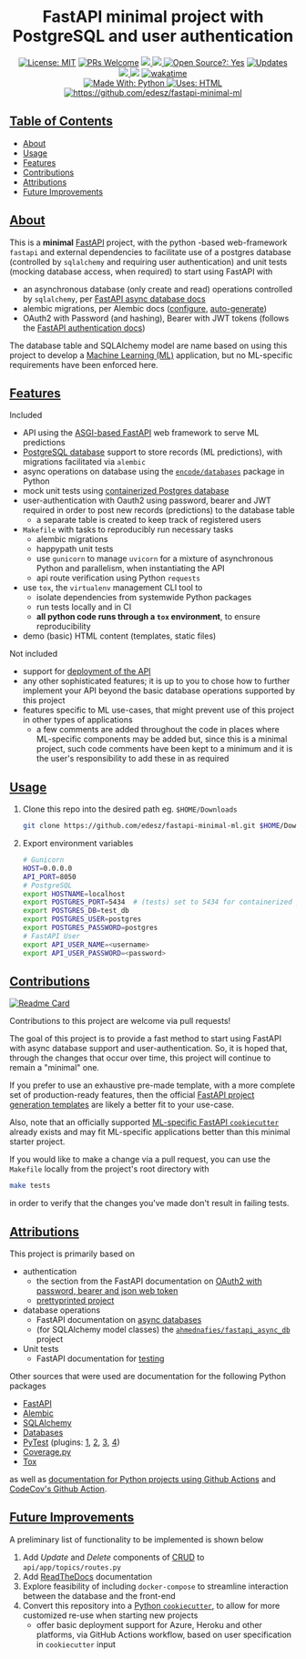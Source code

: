 <div align="center">
  <h1>FastAPI minimal project with PostgreSQL and user authentication</h1>
</div>

<div align="center">
  <a href="https://opensource.org/licenses/MIT"><img alt="License: MIT" src="https://img.shields.io/badge/License-MIT-brightgreen.svg"></a>
  <a href="https://github.com/edesz/fastapi-minimal-ml/pulls"><img alt="PRs Welcome" src="https://img.shields.io/badge/PRs-welcome-brightgreen.svg?style=flat-square"></a>
  <a href="https://github.com/edesz/fastapi-minimal-ml/actions">
    <img src="https://github.com/edesz/fastapi-minimal-ml/workflows/CI/badge.svg"/>
  </a>
  <a href="https://github.com/edesz/fastapi-minimal-ml/actions">
    <img src="https://github.com/edesz/fastapi-minimal-ml/workflows/CodeQL/badge.svg"/>
  </a>
  <a href="https://en.wikipedia.org/wiki/Open-source_software"><img alt="Open Source?: Yes" src="https://badgen.net/badge/Open%20Source%20%3F/Yes%21/blue?icon=github"></a>
  <a href="https://pyup.io/repos/github/edesz/fastapi-minimal-ml/"><img src="https://pyup.io/repos/github/edesz/fastapi-minimal-ml/shield.svg" alt="Updates" /></a>
</div>
<div align="center">
<a href="https://codecov.io/gh/edesz/fastapi-minimal-ml">
    <img src="https://codecov.io/gh/edesz/fastapi-minimal-ml/branch/main/graph/badge.svg?token=JYERV7HUHM"/>
  </a>
  <a href="https://www.codacy.com/gh/edesz/fastapi-minimal-ml/dashboard?utm_source=github.com&amp;utm_medium=referral&amp;utm_content=edesz/fastapi-minimal-ml&amp;utm_campaign=Badge_Grade"><img src="https://app.codacy.com/project/badge/Grade/cc6ccfd808304591a67917cbb48e4183"/></a>
  <a href="https://wakatime.com/badge/github/edesz/fastapi-minimal-ml.svg"><img alt="wakatime" src="https://wakatime.com/badge/github/edesz/fastapi-minimal-ml.svg"/></a>
</div>

<div align="center">
<a href="https://www.python.org/">
  <img alt="Made With: Python" src="https://forthebadge.com/images/badges/made-with-python.svg"/>
</a>
<a href="https://html.com/">
  <img alt="Uses: HTML" src="https://forthebadge.com/images/badges/uses-html.svg"/>
</a>
</div>

<div align="center">
<a href="https://codecov.io/gh/edesz/fastapi-minimal-ml">
  <img alt="https://github.com/edesz/fastapi-minimal-ml" src="https://codecov.io/gh/edesz/fastapi-minimal-ml/branch/main/graphs/sunburst.svg"/>
</a>
</div>

## [Table of Contents](#table-of-contents)
-   [About](#about)
-   [Usage](#usage)
-   [Features](#features)
-   [Contributions](#contributions)
-   [Attributions](#attributions)
-   [Future Improvements](#future-improvements)

## [About](#about)
This is a **minimal** [FastAPI](https://fastapi.tiangolo.com/) project, with the python -based web-framework `fastapi` and external dependencies to facilitate use of a postgres database (controlled by `sqlalchemy` and requiring user authentication) and unit tests (mocking database access, when required) to start using FastAPI with

-   an asynchronous database (only create and read) operations controlled by `sqlalchemy`, per [FastAPI async database docs](https://fastapi.tiangolo.com/advanced/async-sql-databases/)
-   alembic migrations, per Alembic docs ([configure](https://alembic.sqlalchemy.org/en/latest/tutorial.html), [auto-generate](https://alembic.sqlalchemy.org/en/latest/autogenerate.html#auto-generating-migrations))
-   OAuth2 with Password (and hashing), Bearer with JWT tokens (follows the [FastAPI authentication docs](https://fastapi.tiangolo.com/tutorial/security/oauth2-jwt/#oauth2-with-password-and-hashing-bearer-with-jwt-tokens))

The database table and SQLAlchemy model are name based on using this project to develop a [Machine Learning (ML)](https://en.wikipedia.org/wiki/Machine_learning) application, but no ML-specific requirements have been enforced here.

## [Features](#features)
Included

-   API using the [ASGI-based FastAPI](https://fastapi.tiangolo.com/advanced/middleware/#adding-asgi-middlewares) web framework to serve ML predictions
-   [PostgreSQL database](https://www.postgresql.org/) support to store records (ML predictions), with migrations facilitated via `alembic`
-   async operations on database using the [`encode/databases`](https://www.encode.io/databases/) package in Python
-   mock unit tests using [containerized Postgres database](https://hub.docker.com/_/postgres)
-   user-authentication with Oauth2 using password, bearer and JWT required in order to post new records (predictions) to the database table
    -   a separate table is created to keep track of registered users
- `Makefile` with tasks to reproducibly run necessary tasks
  -   alembic migrations
  -   happypath unit tests
  -   use `gunicorn` to manage `uvicorn` for a mixture of asynchronous Python and parallelism, when instantiating the API
  -   api route verification using Python `requests`
-   use `tox`, the `virtualenv` management CLI tool to
    -   isolate dependencies from systemwide Python packages
    -   run tests locally and in CI
    -   **all python code runs through a `tox` environment**, to ensure reproducibility
-   demo (basic) HTML content (templates, static files)

Not included
-   support for [deployment of the API](https://fastapi.tiangolo.com/deployment/)
-   any other sophisticated features; it is up to you to chose how to further implement your API beyond the basic database operations supported by this project
-   features specific to ML use-cases, that might prevent use of this project in other types of applications
    -   a few comments are added throughout the code in places where ML-specific components may be added but, since this is a minimal project, such code comments have been kept to a minimum and it is the user's responsibility to add these in as required

## [Usage](#usage)
1.  Clone this repo into the desired path eg. `$HOME/Downloads`
    ```bash
    git clone https://github.com/edesz/fastapi-minimal-ml.git $HOME/Downloads
    ```

2.  Export environment variables
    ```bash
    # Gunicorn
    HOST=0.0.0.0
    API_PORT=8050
    # PostgreSQL
    export HOSTNAME=localhost
    export POSTGRES_PORT=5434  # (tests) set to 5434 for containerized postgres in docker-compose.yml
    export POSTGRES_DB=test_db
    export POSTGRES_USER=postgres
    export POSTGRES_PASSWORD=postgres
    # FastAPI User
    export API_USER_NAME=<username>
    export API_USER_PASSWORD=<password>
    ```

## [Contributions](#contributions)
[![Readme Card](https://github-readme-stats.vercel.app/api/pin/?username=edesz&theme=blue-green&repo=fastapi-minimal-ml)](https://github.com/edesz/fastapi-minimal-ml)

Contributions to this project are welcome via pull requests!

The goal of this project is to provide a fast method to start using FastAPI with async database support and user-authentication. So, it is hoped that, through the changes that occur over time, this project will continue to remain a "minimal" one.

If you prefer to use an exhaustive pre-made template, with a more complete set of production-ready features, then the official [FastAPI project generation templates](https://fastapi.tiangolo.com/project-generation/) are likely a better fit to your use-case.

Also, note that an officially supported [ML-specific FastAPI `cookiecutter`](https://fastapi.tiangolo.com/project-generation/#machine-learning-models-with-spacy-and-fastapi) already exists and may fit ML-specific applications better than this minimal starter project.

If you would like to make a change via a pull request, you can use the `Makefile` locally from the project's root directory with

```bash
make tests
```

in order to verify that the changes you've made don't result in failing tests.

## [Attributions](#attributions)
This project is primarily based on

-   authentication
    -   the section from the FastAPI documentation on [OAuth2 with password, bearer and json web token](https://fastapi.tiangolo.com/tutorial/security/oauth2-jwt/)
    -   [prettyprinted project](https://github.com/PrettyPrinted/youtube_video_code/blob/master/2021/01/05/FastAPI%20Authentication%20Example%20With%20OAuth2%20and%20Tortoise%20ORM/fastapiauth/main.py)
-   database operations
    -   FastAPI documentation on [async databases](https://fastapi.tiangolo.com/advanced/async-sql-databases/#async-sql-relational-databases)
    -   (for SQLAlchemy model classes) the [`ahmednafies/fastapi_async_db`](https://github.com/ahmednafies/fastapi_async_db) project
-   Unit tests
    -   FastAPI documentation for [testing](https://fastapi.tiangolo.com/tutorial/testing/)

Other sources that were used are documentation for the following Python packages

-   [FastAPI](https://fastapi.tiangolo.com/)
-   [Alembic](https://alembic.sqlalchemy.org/en/latest/tutorial.html#tutorial)
-   [SQLAlchemy](https://docs.sqlalchemy.org/en/14/index.html)
-   [Databases](https://www.encode.io/databases/)
-   [PyTest](https://docs.pytest.org/en/stable/monkeypatch.html#simple-example-monkeypatching-functions) (plugins: [1](https://github.com/hackebrot/pytest-md), [2](https://github.com/pytest-dev/pytest-html), [3](https://github.com/hackebrot/pytest-emoji), [4](https://github.com/pytest-dev/pytest-repeat))
-   [Coverage.py](https://coverage.readthedocs.io/en/coverage-5.4/index.html)
-   [Tox](https://tox.readthedocs.io/en/latest/index.html)

as well as [documentation for Python projects using Github Actions](https://docs.github.com/en/actions/guides/building-and-testing-python) and [CodeCov's Github Action](https://github.com/codecov/codecov-action#codecov-github-action).

## [Future Improvements](#future-improvements)
A preliminary list of functionality to be implemented is shown below

1.  Add *Update* and *Delete* components of [CRUD](https://en.wikipedia.org/wiki/Create,_read,_update_and_delete) to `api/app/topics/routes.py`
2.  Add [ReadTheDocs](https://readthedocs.org/) documentation
3.  Explore feasibility of including `docker-compose` to streamline interaction between the database and the front-end
4.  Convert this repository into a [Python `cookiecutter`](https://cookiecutterreadthedocs.io/en/latest/), to allow for more customized re-use when starting new projects
    -   offer basic deployment support for Azure, Heroku and other platforms, via GitHub Actions workflow, based on user specification in `cookiecutter` input
